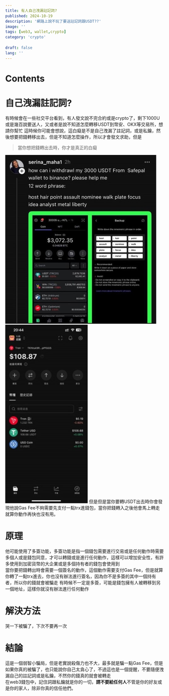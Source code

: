 ```yaml
---
title: 有人自己洩漏註記詞?
published: 2024-10-19
description: '網路上說不玩了要送註記詞跟USDT??'
image: ''
tags: [web3, wallet,crypto]
category: 'crypto'

draft: false 
lang: ''
---
```

# Contents

# 自己洩漏註記詞?
有時候會在一些社交平台看到，有人發文說不完合約或是crypto了，剩下1000U或是幾百說要送人，又或者是說不知道怎麼轉移USDT到幣安、OKX等交易所，想請你幫忙
這時候你可能會想說，這白癡是不是自己洩漏了註記詞，或是私鑰，然後想要把錢轉移出去，但是不知道怎麼操作，所以才會發文求助，但是
> 當你想把錢轉出去時，你才是真正的白癡
  
![image](./image/1.jpg)
 ![image](./image/3.jpg) 
但是但是當你要轉USDT出去時你會發現他說Gas Fee不夠需要先支付一點trx進錢包，當你把錢轉入之後他會馬上轉走就算你動作再快也沒有用。
# 原理
他可能使用了多簽功能，多簽功能是指一個錢包需要進行交易或是任何動作時需要多個人或是錢包同意，才可以轉錢或是進行任何動作，這樣可以增加安全性，有許多使用到加密貨幣的大企業或是多個持有者的錢包會使用到  
當你要把錢轉出時會需要一個簽名的動作，這個動作需要支付Gas Fee，但是就算你轉了一點trx進去，你也沒有辦法進行簽名，因為你不是多簽的其中一個持有者，所以你的錢就會被騙走
有時候不一定是多簽，可能是錢包擁有人被轉移到另一個地址，這樣你就沒有辦法進行任何動作

# 解決方法
哭一下被騙了，下次不要再一次

# 結論
這是一個弱智小騙局，但是老實說殺傷力也不大，最多就是騙一點Gas Fee，但是如果你真的被騙了，也只能說你自己太貪心了，不過這也是一個提醒，不要隨便洩漏自己的註記詞或是私鑰，不然你的錢真的就會被轉走  
在web3錢包中，記住詞跟私鑰就是你的一切，**請不要給任何人**不管是你的好友或是你的家人，除非你真的信任他們。


